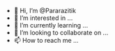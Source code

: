 - 👋 Hi, I’m @Pararazitik
- 👀 I’m interested in ...
- 🌱 I’m currently learning ...
- 💞️ I’m looking to collaborate on ...
- 📫 How to reach me ...

<!---
Pararazitik/Pararazitik is a ✨ special ✨ repository because its `README.md` (this file) appears on your GitHub profile.
You can click the Preview link to take a look at your changes.
--->
